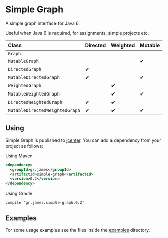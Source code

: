# Simple Graph

A simple graph interface for Java 6.

Useful when Java 6 is required, for assignments, simple projects etc.

| Class                          | Directed | Weighted | Mutable  |
| :----------------------------- | :------- | :------- | :------- |
| `Graph`                        |          |          |          |
| `MutableGraph`                 |          |          | &#10004; |
| `DirectedGraph`                | &#10004; |          |          |
| `MutableDirectedGraph`         | &#10004; |          | &#10004; |
| `WeightedGraph`                |          | &#10004; |          |
| `MutableWeightedGraph`         |          | &#10004; | &#10004; |
| `DirectedWeightedGraph`        | &#10004; | &#10004; |          |
| `MutableDirectedWeightedGraph` | &#10004; | &#10004; | &#10004; |

## Using

Simple Graph is published to [jcenter](https://bintray.com/gstamatelat/simple-graph/simple-graph). You can add a
dependency from your project as follows:

Using Maven

```xml
<dependency>
  <groupId>gr.james</groupId>
  <artifactId>simple-graph</artifactId>
  <version>0.2</version>
</dependency>
```

Using Gradle

```
compile 'gr.james:simple-graph:0.2'
```

## Examples

For some usage examples see the files inside the
[examples](https://github.com/gstamatelat/simple-graph/tree/master/src/main/java/gr/james/simplegraph/examples)
directory.
